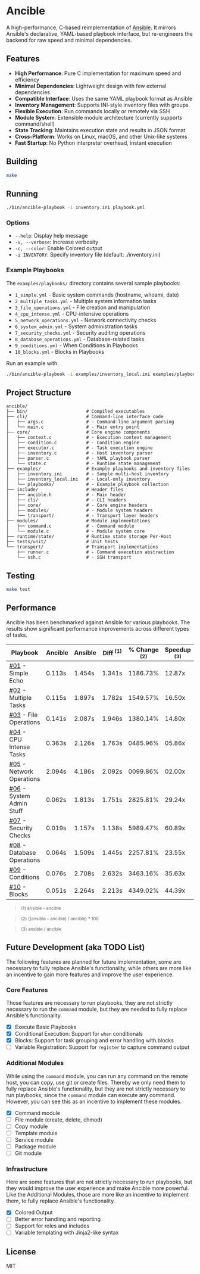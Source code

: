# Ancible

A high-performance, C-based reimplementation of [Ansible](https://www.redhat.com/en/ansible-collaborative). It mirrors Ansible's declarative, YAML-based playbook interface, but re-engineers the backend for raw speed and minimal dependencies.

## Features

- **High Performance**: Pure C implementation for maximum speed and efficiency
- **Minimal Dependencies**: Lightweight design with few external dependencies
- **Compatible Interface**: Uses the same YAML playbook format as Ansible
- **Inventory Management**: Supports INI-style inventory files with groups
- **Flexible Execution**: Run commands locally or remotely via SSH
- **Module System**: Extensible module architecture (currently supports command/shell)
- **State Tracking**: Maintains execution state and results in JSON format
- **Cross-Platform**: Works on Linux, macOS, and other Unix-like systems
- **Fast Startup**: No Python interpreter overhead, instant execution

## Building

```bash
make
```

## Running

```bash
./bin/ancible-playbook -i inventory.ini playbook.yml
```

### Options

- `--help`: Display help message
- `-v, --verbose`: Increase verbosity
- `-c, --color`: Enable Colored output 
- `-i INVENTORY`: Specify inventory file (default: ./inventory.ini)

### Example Playbooks

The `examples/playbooks/` directory contains several sample playbooks:

- `1_simple.yml` - Basic system commands (hostname, whoami, date)
- `2_multiple_tasks.yml` - Multiple system information tasks
- `3_file_operations.yml` - File creation and manipulation
- `4_cpu_intense.yml` - CPU-intensive operations
- `5_network_operations.yml` - Network connectivity checks
- `6_system_admin.yml` - System administration tasks
- `7_security_checks.yml` - Security auditing operations
- `8_database_operations.yml` - Database-related tasks
- `9_conditions.yml` - When Conditions in Playbooks
- `10_blocks.yml` - Blocks in Playbooks

Run an example with:

```bash
./bin/ancible-playbook -i examples/inventory_local.ini examples/playbooks/1_simple.yml
```

## Project Structure

```
ancible/
├── bin/                      # Compiled executables
├── cli/                      # Command-line interface code
│   ├── args.c                # - Command-line argument parsing
│   └── main.c                # - Main entry point
├── core/                     # Core engine components
│   ├── context.c             # - Execution context management
│   ├── condition.c           # - Condition engine
│   ├── executor.c            # - Task execution engine
│   ├── inventory.c           # - Host inventory parser
│   ├── parser.c              # - YAML playbook parser
│   └── state.c               # - Runtime state management
├── examples/                 # Example playbooks and inventory files
│   ├── inventory.ini         # - Sample multi-host inventory
│   ├── inventory_local.ini   # - Local-only inventory
│   └── playbooks/            # - Example playbook collection
├── include/                  # Header files
│   ├── ancible.h             # - Main header
│   ├── cli/                  # - CLI headers
│   ├── core/                 # - Core engine headers
│   ├── modules/              # - Module system headers
│   └── transport/            # - Transport layer headers
├── modules/                  # Module implementations
│   ├── command.c             # - Command module
│   └── module.c              # - Module system core
├── runtime/state/            # Runtime state storage Per-Host
├── tests/unit/               # Unit tests
└── transport/                # Transport implementations
    ├── runner.c              # - Command execution abstraction
    └── ssh.c                 # - SSH transport
```

## Testing

```bash
make test
```

## Performance

Ancible has been benchmarked against Ansible for various playbooks. The results show significant performance improvements across different types of tasks.

| Playbook                                                                     | Ancible | Ansible | Diff <sup>(1)</sup>| % Change  <sup>(2)</sup> | Speedup  <sup>(3)</sup> |
|------------------------------------------------------------------------------|---------|---------|--------|----------|---------|
| [#01](./examples/playbooks/1_simple.yml) -               Simple Echo         | 0.113s  | 1.454s  | 1.341s | 1186.73% | 12.87x  |
| [#02](./examples/playbooks/2_multiple_tasks.yml) -       Multiple Tasks      | 0.115s  | 1.897s  | 1.782s | 1549.57% | 16.50x  |
| [#03](./examples/playbooks/3_file_operations.yml) -      File Operations     | 0.141s  | 2.087s  | 1.946s | 1380.14% | 14.80x  |
| [#04](./examples/playbooks/4_cpu_intense.yml) -          CPU Intense Tasks   | 0.363s  | 2.126s  | 1.763s | 0485.96% | 05.86x  |
| [#05](./examples/playbooks/5_network_operations.yml) -   Network Operations  | 2.094s  | 4.186s  | 2.092s | 0099.86% | 02.00x  |
| [#06](./examples/playbooks/6_system_admin.yml) -         System Admin Stuff  | 0.062s  | 1.813s  | 1.751s | 2825.81% | 29.24x  |
| [#07](./examples/playbooks/7_security_checks.yml) -      Security Checks     | 0.019s  | 1.157s  | 1.138s | 5989.47% | 60.89x  |
| [#08](./examples/playbooks/8_database_operations.yml) -  Database Operations | 0.064s  | 1.509s  | 1.445s | 2257.81% | 23.55x  |
| [#09](./examples/playbooks/9_conditions.yml) -           Conditions          | 0.076s  | 2.708s  | 2.632s | 3463.16% | 35.63x  |
| [#10](./examples/playbooks/10_blocks.yml) -              Blocks              | 0.051s  | 2.264s  | 2.213s | 4349.02% | 44.39x  |

> <sup>(1) ansible - ancible </sup>

> <sup>(2) ((ansible - ancible) / ancible) * 100 </sup>

> <sup>(3) ansible / ancible </sup>

## Future Development (aka TODO List)

The following features are planned for future implementation, some are necessary to fully replace Ansible's functionality, while others are more like an incentive to gain more features and improve the user experience.

### Core Features

Those features are necessary to run playbooks, they are not strictly necessary to run the `command` module, but they are needed to fully replace Ansible's functionality.

- [x] Execute Basic Playbooks
- [x] Conditional Execution: Support for `when` conditionals
- [x] Blocks: Support for task grouping and error handling with blocks
- [ ] Variable Registration: Support for `register` to capture command output

### Additional Modules

While using the `command` module, you can run any command on the remote host, you can copy, use git or create files. Thereby we only need them to fully replace Ansible's functionality, but they are not strictly necessary to run playbooks, since the `command` module can execute any command. However, you can see this as an incentive to implement these modules.

- [x] Command module
- [ ] File module (create, delete, chmod)
- [ ] Copy module
- [ ] Template module
- [ ] Service module
- [ ] Package module
- [ ] Git module

### Infrastructure

Here are some features that are not strictly necessary to run playbooks, but they would improve the user experience and make Ancible more powerful. Like the Additional Modules, those are more like an incentive to implement them, to fully replace Ansible's functionality.

- [x] Colored Output
- [ ] Better error handling and reporting
- [ ] Support for roles and includes
- [ ] Variable templating with Jinja2-like syntax

## License

MIT

